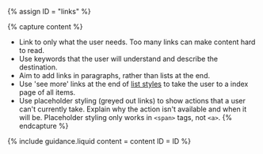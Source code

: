 {% assign ID = "links" %}

{% capture content %}
- Link to only what the user needs. Too many links can make content hard to read.
- Use keywords that the user will understand and describe the destination.
- Aim to add links in paragraphs, rather than lists at the end.
- Use 'see more' links at the end of <a href="/components/list-styles/index.html">list styles</a> to take the user to a index page of all items.
- Use placeholder styling (greyed out links) to show actions that a user can't currently take. Explain why the action isn't available and when it will be. Placeholder styling only works in <code>&lt;span&gt;</code> tags, not <code>&lt;a&gt;</code>.
{% endcapture %}

{% include guidance.liquid  content = content  ID = ID %}
